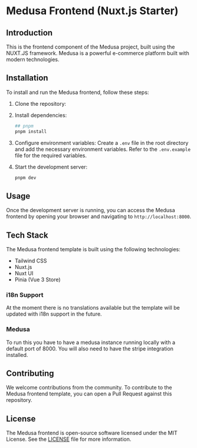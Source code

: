 # Medusa Frontend (Nuxt.js Starter)

## Introduction
This is the frontend component of the Medusa project, built using the NUXT.JS framework. Medusa is a powerful e-commerce platform built with modern technologies.

## Installation
To install and run the Medusa frontend, follow these steps:

1. Clone the repository:

2. Install dependencies:
    ```bash
    ## pnpm
    pnpm install
    ```

3. Configure environment variables:
    Create a `.env` file in the root directory and add the necessary environment variables. Refer to the `.env.example` file for the required variables.

4. Start the development server:
    ```bash
    pnpm dev
    ```

## Usage
Once the development server is running, you can access the Medusa frontend by opening your browser and navigating to `http://localhost:8000`.

## Tech Stack
The Medusa frontend template is built using the following technologies:
- Tailwind CSS
- Nuxt.js
- Nuxt UI
- Pinia (Vue 3 Store)

### i18n Support
At the moment there is no translations available but the template will be updated with i18n support in the future.

### Medusa
To run this you have to have a medusa instance running locally with a default port of 8000. You will also need to have the stripe integration installed.

## Contributing
We welcome contributions from the community. To contribute to the Medusa frontend template, you can open a Pull Request against this repository.

## License
The Medusa frontend is open-source software licensed under the MIT License. See the [LICENSE](./LICENSE) file for more information.
